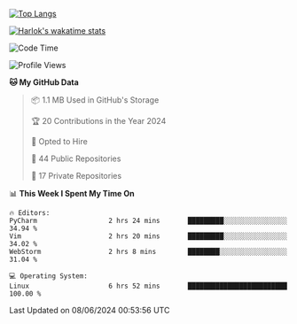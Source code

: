 [![Top Langs](https://github-readme-stats.vercel.app/api/top-langs/?username=remisiki&theme=dracula&layout=compact&hide=Jupyter%20Notebook,CSS,HTML&langs_count=10&exclude_repo=GMM-Demux-GUI)](https://github.com/anuraghazra/github-readme-stats)

[![Harlok's wakatime stats](https://github-readme-stats.vercel.app/api/wakatime?username=@remisiki&theme=dracula&layout=compact&langs_count=10&hide=other,html,css,text,json,markdown,jupyter)](https://github.com/anuraghazra/github-readme-stats)

<!--START_SECTION:waka-->
![Code Time](http://img.shields.io/badge/Code%20Time-826%20hrs%2057%20mins-blue)

![Profile Views](http://img.shields.io/badge/Profile%20Views-0-blue)

**🐱 My GitHub Data** 

> 📦 1.1 MB Used in GitHub's Storage 
 > 
> 🏆 20 Contributions in the Year 2024
 > 
> 💼 Opted to Hire
 > 
> 📜 44 Public Repositories 
 > 
> 🔑 17 Private Repositories 
 > 
📊 **This Week I Spent My Time On** 

```text
🔥 Editors: 
PyCharm                  2 hrs 24 mins       █████████░░░░░░░░░░░░░░░░   34.94 % 
Vim                      2 hrs 20 mins       █████████░░░░░░░░░░░░░░░░   34.02 % 
WebStorm                 2 hrs 8 mins        ████████░░░░░░░░░░░░░░░░░   31.04 % 

💻 Operating System: 
Linux                    6 hrs 52 mins       █████████████████████████   100.00 % 
```


 Last Updated on 08/06/2024 00:53:56 UTC
<!--END_SECTION:waka-->
